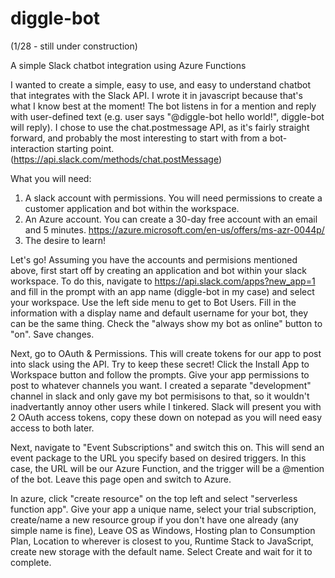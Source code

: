 # diggle-bot
(1/28 - still under construction)

A simple Slack chatbot integration using Azure Functions


I wanted to create a simple, easy to use, and easy to understand chatbot that integrates with the Slack API. I wrote it in javascript because that's what I know best at the moment! The bot listens in for a mention and reply with user-defined text (e.g. user says "@diggle-bot hello world!", diggle-bot will reply). I chose to use the chat.postmessage API, as it's fairly straight forward, and probably the most interesting to start with from a bot-interaction starting point. (https://api.slack.com/methods/chat.postMessage)


What you will need:
1) A slack account with permissions. You will need permissions to create a customer application and bot within the workspace. 
2) An Azure account. You can create a 30-day free account with an email and 5 minutes. https://azure.microsoft.com/en-us/offers/ms-azr-0044p/
3) The desire to learn!

Let's go!
Assuming you have the accounts and permisions mentioned above, first start off by creating an application and bot within your slack workspace. To do this, navigate to https://api.slack.com/apps?new_app=1 and fill in the prompt with an app name (diggle-bot in my case) and select your workspace. Use the left side menu to get to Bot Users. Fill in the information with a display name and default username for your bot, they can be the same thing. Check the "always show my bot as online" button to "on". Save changes.  

Next, go to OAuth & Permissions. This will create tokens for our app to post into slack using the API. Try to keep these secret! Click the Install App to Workspace button and follow the prompts. Give your app permissions to post to whatever channels you want. I created a separate "development" channel in slack and only gave my bot permisisons to that, so it wouldn't inadvertantly annoy other users while I tinkered. Slack will present you with 2 OAuth access tokens, copy these down on notepad as you will need easy access to both later. 

Next, navigate to "Event Subscriptions" and switch this on. This will send an event package to the URL you specify based on desired triggers. In this case, the URL will be our Azure Function, and the trigger will be a @mention of the bot. Leave this page open and switch to Azure. 

In azure, click "create resource" on the top left and select "serverless function app". Give your app a unique name, select your trial subscription, create/name a new resource group if you don't have one already (any simple name is fine), Leave OS as Windows, Hosting plan to Consumption Plan, Location to wherever is closest to you, Runtime Stack to JavaScript, create new storage with the default name. Select Create and wait for it to complete.
